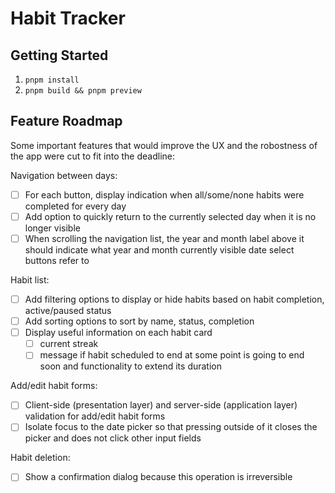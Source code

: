 # Habit Tracker

## Getting Started

1. `pnpm install`
1. `pnpm build && pnpm preview`

## Feature Roadmap

Some important features that would improve the UX and the robostness of the app were cut to fit into the deadline:

Navigation between days:

- [ ] For each button, display indication when all/some/none habits were completed for every day
- [ ] Add option to quickly return to the currently selected day when it is no longer visible
- [ ] When scrolling the navigation list, the year and month label above it should indicate what year and month currently visible date select buttons refer to

Habit list:

- [ ] Add filtering options to display or hide habits based on habit completion, active/paused status
- [ ] Add sorting options to sort by name, status, completion
- [ ] Display useful information on each habit card
  - [ ] current streak
  - [ ] message if habit scheduled to end at some point is going to end soon and functionality to extend its duration

Add/edit habit forms:

- [ ] Client-side (presentation layer) and server-side (application layer) validation for add/edit habit forms
- [ ] Isolate focus to the date picker so that pressing outside of it closes the picker and does not click other input fields

Habit deletion:

- [ ] Show a confirmation dialog because this operation is irreversible
